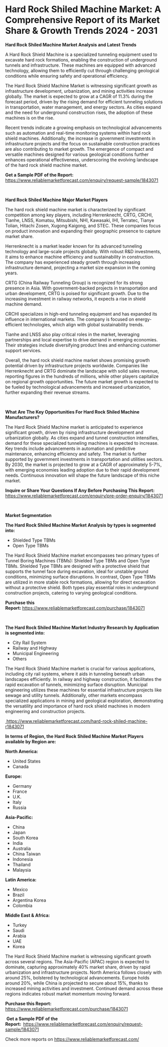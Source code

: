 <p><h1>Hard Rock Shiled Machine Market: A Comprehensive Report of its Market Share & Growth Trends 2024 - 2031</h1></p><p><strong>Hard Rock Shiled Machine Market Analysis and Latest Trends</strong></p>
<p><p>A Hard Rock Shield Machine is a specialized tunneling equipment used to excavate hard rock formations, enabling the construction of underground tunnels and infrastructure. These machines are equipped with advanced technology, allowing them to efficiently cut through challenging geological conditions while ensuring safety and operational efficiency.</p><p>The Hard Rock Shield Machine Market is witnessing significant growth as infrastructure development, urbanization, and mining activities increase globally. The market is expected to grow at a CAGR of 11.3% during the forecast period, driven by the rising demand for efficient tunneling solutions in transportation, water management, and energy sectors. As cities expand and the need for underground construction rises, the adoption of these machines is on the rise.</p><p>Recent trends indicate a growing emphasis on technological advancements such as automation and real-time monitoring systems within hard rock shield machines. Additionally, the increase in government investments in infrastructure projects and the focus on sustainable construction practices are also contributing to market growth. The emergence of compact and versatile machines designed for various geological conditions further enhances operational effectiveness, underscoring the evolving landscape of the hard rock shield machine market.</p></p>
<p><strong>Get a Sample PDF of the Report:&nbsp;</strong> <a href="https://www.reliablemarketforecast.com/enquiry/request-sample/1843071?utm_campaign=1890&utm_medium=2&utm_source=Github&utm_content=ia&utm_term=01012025&utm_id=hard-rock-shiled-machine">https://www.reliablemarketforecast.com/enquiry/request-sample/1843071</a></p>
<p>&nbsp;</p>
<p><strong>Hard Rock Shiled Machine Major Market Players</strong></p>
<p><p>The hard rock shield machine market is characterized by significant competition among key players, including Herrenknecht, CRTG, CRCHI, Tianhe, LNSS, Komatsu, Mitsubishi, NHI, Kawasaki, IHI, Terratec, Tianye Tolian, Hitachi Zosen, Xugong Kaigong, and STEC. These companies focus on product innovation and expanding their geographic presence to capture market share.</p><p>Herrenknecht is a market leader known for its advanced tunneling technology and large-scale projects globally. With robust R&D investments, it aims to enhance machine efficiency and sustainability in construction. The company has experienced steady growth through increasing infrastructure demand, projecting a market size expansion in the coming years.</p><p>CRTG (China Railway Tunneling Group) is recognized for its strong presence in Asia. With government-backed projects in transportation and urban development, CRTG is poised for significant growth. Due to the increasing investment in railway networks, it expects a rise in shield machine demand.</p><p>CRCHI specializes in high-end tunneling equipment and has expanded its influence in international markets. The company is focused on energy-efficient technologies, which align with global sustainability trends. </p><p>Tianhe and LNSS also play critical roles in the market, leveraging partnerships and local expertise to drive demand in emerging economies. Their strategies include diversifying product lines and enhancing customer support services.</p><p>Overall, the hard rock shield machine market shows promising growth potential driven by infrastructure projects worldwide. Companies like Herrenknecht and CRTG dominate the landscape with solid sales revenue, reporting figures in the hundreds of millions, while other players capitalize on regional growth opportunities. The future market growth is expected to be fueled by technological advancements and increased urbanization, further expanding their revenue streams.</p></p>
<p>&nbsp;</p>
<p><strong>What Are The Key Opportunities For Hard Rock Shiled Machine Manufacturers?</strong></p>
<p><p>The Hard Rock Shield Machine market is anticipated to experience significant growth, driven by rising infrastructure development and urbanization globally. As cities expand and tunnel construction intensifies, demand for these specialized tunneling machines is expected to increase. Key trends include advancements in automation and predictive maintenance, enhancing efficiency and safety. The market is further supported by government investments in transportation and utilities sectors. By 2030, the market is projected to grow at a CAGR of approximately 5-7%, with emerging economies leading adoption due to their rapid development needs. Continuous innovation will shape the future landscape of this niche market.</p></p>
<p><strong>Inquire or Share Your Questions If Any Before Purchasing This Report:</strong> <a href="https://www.reliablemarketforecast.com/enquiry/pre-order-enquiry/1843071?utm_campaign=1890&utm_medium=2&utm_source=Github&utm_content=ia&utm_term=01012025&utm_id=hard-rock-shiled-machine">https://www.reliablemarketforecast.com/enquiry/pre-order-enquiry/1843071</a></p>
<p>&nbsp;</p>
<p><strong>Market Segmentation</strong></p>
<p><strong>The Hard Rock Shiled Machine Market Analysis by types is segmented into:</strong></p>
<p><ul><li>Shielded Type TBMs</li><li>Open Type TBMs</li></ul></p>
<p><p>The Hard Rock Shield Machine market encompasses two primary types of Tunnel Boring Machines (TBMs): Shielded Type TBMs and Open Type TBMs. Shielded Type TBMs are designed with a protective shield that supports the tunnel face during excavation, ideal for unstable ground conditions, minimizing surface disruptions. In contrast, Open Type TBMs are utilized in more stable rock formations, allowing for direct excavation without a protective shield. Both types play essential roles in underground construction projects, catering to varying geological conditions.</p></p>
<p><strong>Purchase this Report:&nbsp;</strong><a href="https://www.reliablemarketforecast.com/purchase/1843071?utm_campaign=1890&utm_medium=2&utm_source=Github&utm_content=ia&utm_term=01012025&utm_id=hard-rock-shiled-machine">https://www.reliablemarketforecast.com/purchase/1843071</a></p>
<p>&nbsp;</p>
<p><strong>The Hard Rock Shiled Machine Market Industry Research by Application is segmented into:</strong></p>
<p><ul><li>City Rail System</li><li>Railway and Highway</li><li>Municipal Engineering</li><li>Others</li></ul></p>
<p><p>The Hard Rock Shield Machine market is crucial for various applications, including city rail systems, where it aids in tunneling beneath urban landscapes efficiently. In railway and highway construction, it facilitates the rapid excavation of tunnels, minimizing surface disruption. Municipal engineering utilizes these machines for essential infrastructure projects like sewage and utility tunnels. Additionally, other markets encompass specialized applications in mining and geological exploration, demonstrating the versatility and importance of hard rock shield machines in modern engineering and construction projects.</p></p>
<p><a href="https://www.reliablemarketforecast.com/hard-rock-shiled-machine-r1843071?utm_campaign=1890&utm_medium=2&utm_source=Github&utm_content=ia&utm_term=01012025&utm_id=hard-rock-shiled-machine">&nbsp;https://www.reliablemarketforecast.com/hard-rock-shiled-machine-r1843071</a></p>
<p><strong>In terms of Region, the Hard Rock Shiled Machine Market Players available by Region are:</strong></p>
<p>
    <p> <strong> North America: </strong>
        <ul>
            <li>United States</li>
            <li>Canada</li>
        </ul>
        </p> 
    <p> <strong> Europe: </strong>
        <ul>
            <li>Germany</li>
            <li>France</li>
            <li>U.K.</li>
            <li>Italy</li>
            <li>Russia</li>
        </ul>
        </p> 
    <p> <strong> Asia-Pacific: </strong>
        <ul>
            <li>China</li>
            <li>Japan</li>
            <li>South Korea</li>
            <li>India</li>
            <li>Australia</li>
            <li>China Taiwan</li>
            <li>Indonesia</li>
            <li>Thailand</li>
            <li>Malaysia</li>
        </ul>
        </p> 
    <p> <strong> Latin America: </strong>
        <ul>
            <li>Mexico</li>
            <li>Brazil</li>
            <li>Argentina Korea</li>
            <li>Colombia</li>
        </ul>
        </p> 
    <p> <strong> Middle East & Africa: </strong>
        <ul>
            <li>Turkey</li>
            <li>Saudi</li>
            <li>Arabia</li>
            <li>UAE</li>
            <li>Korea</li>
        </ul>
    </p>
    </p>
<p><p>The Hard Rock Shield Machine market is witnessing significant growth across several regions. The Asia-Pacific (APAC) region is expected to dominate, capturing approximately 40% market share, driven by rapid urbanization and infrastructure projects. North America follows closely with around 25%, bolstered by technological advancements. Europe holds around 20%, while China is projected to secure about 15%, thanks to increased mining activities and investment. Continued demand across these regions indicates robust market momentum moving forward.</p></p>
<p><strong>Purchase this Report: </strong><a href="https://www.reliablemarketforecast.com/purchase/1843071?utm_campaign=1890&utm_medium=2&utm_source=Github&utm_content=ia&utm_term=01012025&utm_id=hard-rock-shiled-machine">https://www.reliablemarketforecast.com/purchase/1843071</a></p>
<p>&nbsp;<strong>Get a Sample PDF of the Report:&nbsp;&nbsp;</strong><a href="https://www.reliablemarketforecast.com/enquiry/request-sample/1843071?utm_campaign=1890&utm_medium=2&utm_source=Github&utm_content=ia&utm_term=01012025&utm_id=hard-rock-shiled-machine">https://www.reliablemarketforecast.com/enquiry/request-sample/1843071</a></p>
<p><strong></strong></p>
<p>Check more reports on <a href="https://www.reliablemarketforecast.com/?utm_campaign=1890&utm_medium=2&utm_source=Github&utm_content=ia&utm_term=01012025&utm_id=hard-rock-shiled-machine">https://www.reliablemarketforecast.com/</a></p>